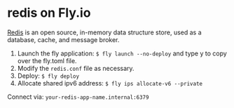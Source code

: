 # redis on Fly.io

[Redis](https://redis.io/docs/latest/) is an open source, in-memory data structure store, used as a database, cache, and message broker.

1. Launch the fly application: `$ fly launch --no-deploy` and type y to copy over the fly.toml file.
2. Modify the `redis.conf` file as necessary.
3. Deploy: `$ fly deploy`
4. Allocate shared ipv6 address: `$ fly ips allocate-v6 --private`

Connect via: `your-redis-app-name.internal:6379`
